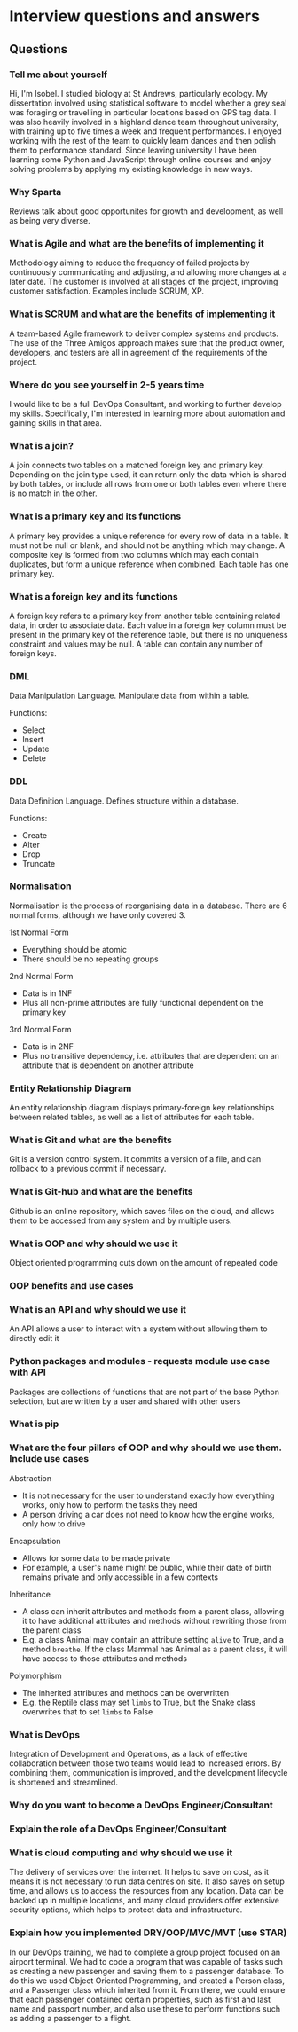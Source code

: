 # Interview questions and answers
## Questions
### Tell me about yourself
Hi, I'm Isobel. I studied biology at St Andrews, particularly ecology. My dissertation involved using statistical software to model whether a grey seal was foraging or travelling in particular locations based on GPS tag data. I was also heavily involved in a highland dance team throughout university, with training up to five times a week and frequent performances. I enjoyed working with the rest of the team to quickly learn dances and then polish them to performance standard. Since leaving university I have been learning some Python and JavaScript through online courses and enjoy solving problems by applying my existing knowledge in new ways.

### Why Sparta
Reviews talk about good opportunites for growth and development, as well as being very diverse.

### What is Agile and what are the benefits of implementing it
Methodology aiming to reduce the frequency of failed projects by continuously communicating and adjusting, and allowing more changes at a later date. The customer is involved at all stages of the project, improving customer satisfaction. Examples include SCRUM, XP.

### What is SCRUM and what are the benefits of implementing it
A team-based Agile framework to deliver complex systems and products. The use of the Three Amigos approach makes sure that the product owner, developers, and testers are all in agreement of the requirements of the project.

### Where do you see yourself in 2-5 years time
I would like to be a full DevOps Consultant, and working to further develop my skills. Specifically, I'm interested in learning more about automation and gaining skills in that area.

### What is a join?
A join connects two tables on a matched foreign key and primary key. Depending on the join type used, it can return only the data which is shared by both tables, or include all rows from one or both tables even where there is no match in the other.

### What is a primary key and its functions
A primary key provides a unique reference for every row of data in a table. It must not be null or blank, and should not be anything which may change. A composite key is formed from two columns which may each contain duplicates, but form a unique reference when combined. Each table has one primary key.

### What is a foreign key and its functions
A foreign key refers to a primary key from another table containing related data, in order to associate data. Each value in a foreign key column must be present in the primary key of the reference table, but there is no uniqueness constraint and values may be null. A table can contain any number of foreign keys.

### DML
Data Manipulation Language. Manipulate data from within a table.

Functions:
- Select
- Insert
- Update
- Delete

### DDL
Data Definition Language. Defines structure within a database.

Functions:
- Create
- Alter
- Drop
- Truncate

### Normalisation
Normalisation is the process of reorganising data in a database. There are 6 normal forms, although we have only covered 3.

1st Normal Form
- Everything should be atomic
- There should be no repeating groups

2nd Normal Form
- Data is in 1NF
- Plus all non-prime attributes are fully functional dependent on the primary key

3rd Normal Form
- Data is in 2NF
- Plus no transitive dependency, i.e. attributes that are dependent on an attribute that is dependent on another attribute

### Entity Relationship Diagram
An entity relationship diagram displays primary-foreign key relationships between related tables, as well as a list of attributes for each table.

### What is Git and what are the benefits
Git is a version control system. It commits a version of a file, and can rollback to a previous commit if necessary.

### What is Git-hub and what are the benefits
Github is an online repository, which saves files on the cloud, and allows them to be accessed from any system and by multiple users.

### What is OOP and why should we use it
Object oriented programming cuts down on the amount of repeated code

### OOP benefits and use cases

### What is an API and why should we use it
An API allows a user to interact with a system without allowing them to directly edit it

### Python packages and modules - requests module use case with API
Packages are collections of functions that are not part of the base Python selection, but are written by a user and shared with other users

### What is pip

### What are the four pillars of OOP and why should we use them. Include use cases
Abstraction 
- It is not necessary for the user to understand exactly how everything works, only how to perform the tasks they need
- A person driving a car does not need to know how the engine works, only how to drive

Encapsulation
- Allows for some data to be made private
- For example, a user's name might be public, while their date of birth remains private and only accessible in a few contexts

Inheritance
- A class can inherit attributes and methods from a parent class, allowing it to have additional attributes and methods without rewriting those from the parent class
- E.g. a class Animal may contain an attribute setting `alive` to True, and a method `breathe`. If the class Mammal has Animal as a parent class, it will have access to those attributes and methods

Polymorphism
- The inherited attributes and methods can be overwritten
- E.g. the Reptile class may set `limbs` to True, but the Snake class overwrites that to set `limbs` to False

### What is DevOps
Integration of Development and Operations, as a lack of effective collaboration between those two teams would lead to increased errors. By combining them, communication is improved, and the development lifecycle is shortened and streamlined.

### Why do you want to become a DevOps Engineer/Consultant

### Explain the role of a DevOps Engineer/Consultant

### What is cloud computing and why should we use it
The delivery of services over the internet. It helps to save on cost, as it means it is not necessary to run data centres on site. It also saves on setup time, and allows us to access the resources from any location. Data can be backed up in multiple locations, and many cloud providers offer extensive security options, which helps to protect data and infrastructure.

### Explain how you implemented DRY/OOP/MVC/MVT (use STAR)
In our DevOps training, we had to complete a group project focused on an airport terminal. We had to code a program that was capable of tasks such as creating a new passenger and saving them to a passenger database. To do this we used Object Oriented Programming, and created a Person class, and a Passenger class which inherited from it. From there, we could ensure that each passenger contained certain properties, such as first and last name and passport number, and also use these to perform functions such as adding a passenger to a flight.
